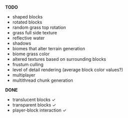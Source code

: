 **TODO**
- shaped blocks
- rotated blocks
- random grass top rotation
- grass full side texture
- reflective water
- shadows
- biomes that alter terrain generation
- biome grass color
- altered textures based on surrounding blocks
- frustum culling
- level of detail rendering
  (average block color values?)
- multiplayer
- multithread chunk generation

**DONE**

- translucent blocks ✓
- transparent blocks ✓
- player-block interaction ✓
